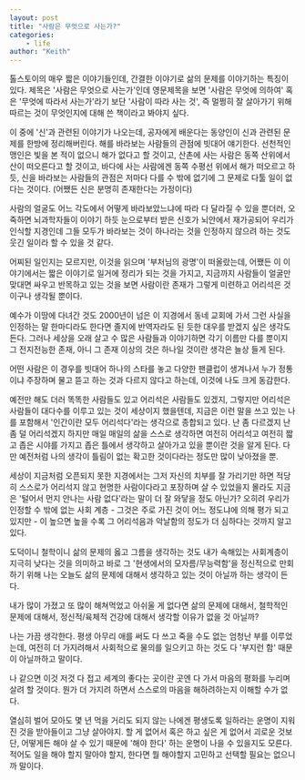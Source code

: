 ```yaml
---
layout: post
title: "사람은 무엇으로 사는가?"
categories:
    - life
author: "Keith"
---
```


톨스토이의 매우 짧은 이야기들인데, 간결한 이야기로 삶의 문제를 이야기하는 특징이 있다. 제목은 '사람은 무엇으로 사는가'인데 영문제목을 보면 '사람은 무엇에 의하여' 혹은 '무엇에 따라서 사는가'라기 보단 '사람이 따라 사는 것', 즉 멀쩡히 잘 살아가기 위해 따르는 것이 무엇인지에 대해 쓴 책이라고 봐야지 싶다.

이 중에 '신'과 관련된 이야기가 나오는데, 공자에게 배운다는 동양인이 신과 관련된 문제를 한방에 정리해버린다. 해를 바라보는 사람들의 관점에 빗대어 얘기한다. 선천적인 맹인은 빛을 본 적이 없으니 해가 없다고 할 것이고, 산촌에 사는 사람은 동쪽 산위에서 산이 떠오른다고 할 것이고, 바다에 사는 사람에겐 동쪽 수평선 위에서 해가 떠오르고 하듯, 신을 바라보는 사람들의 관점은 저마다 다를 수 밖에 없기에 그 문제로 다툴 일이 없다는 것이다. (어쨌든 신은 분명히 존재한다는 가정이다)

사람의 얼굴도 어느 각도에서 어떻게 바라보았느냐에 따라 다 달라질 수 있을 뿐더러, 오죽하면 뇌과학자들이 이야기 하듯 눈으로부터 받은 신호가 뇌안에서 재가공되어 우리가 인식할 지경인데 그들 모두가 바라보는 것이 하나라는 것을 인정하지 않으려 하는 것도 웃긴 일이라 할 수 있을 것 같다. 

어찌된 일인지는 모르지만, 이것을 읽으며 '부처님의 광명'이 떠올랐는데, 어쨌든 이 이야기에서는 짧은 이야기로 일거에 정리가 되는 것을 가지고, 지금까지 사람들이 얼굴만 맞대면 싸우고 반목하고 있는 것을 보면 사람이란 존재가 그렇게 미련하고 어리석은 것이구나 생각될 뿐이다. 

예수가 이땅에 다녀간 것도 2000년이 넘은 이 지경에서 동네 교회에 가서 그런 사실을 인정하는 말 한마디라도 한다면 졸지에 반역자라도 된 듯한 대우를 받겠지 싶은 생각도 든다. 그러나 세상을 오래 살고 수 많은 사람들과 이야기하면 각기 이름만 다를 뿐이지 그 전지전능한 존재, 아니 그 존재 이상의 것은 하나일 것이란 생각은 늘상 들게 된다. 

어떤 사람은 이 경우를 빗대어 하나의 스타를 놓고 다양한 팬클럽이 생겨나서 누가 정통이냐 주장하며 물고 뜯고 하는 것과 다르지 않다고 하는데, 이것에 나도 크게 동감한다. 

예전만 해도 더러 똑똑한 사람들도 있고 어리석은 사람들도 있겠지, 그렇지만 어리석은 사람들이 대다수를 이루고 있는 것이 세상이지 했을텐데, 지금은 이런 말을 쓰고 있는 나를 포함해서 '인간이란 모두 어리석다'라는 생각으로 종합되고 있다. 난 좀 다르겠지 난 좀 덜 어리석겠지 하지만 매일 매일의 삶을 스스로 생각하면 여전히 어리석고 여전히 짧고 좁은 시야를 가지고 좁은 틀에서 생각하고 살아가고 있을 뿐이란 것을 알게 된다. 다만 예전처럼 나의 생각이 틀림이 없는 확고한 것이다라는 정도만 많이 낮아졌을 뿐.

세상이 지금처럼 오픈되지 못한 지경에서는 그저 자신의 치부를 잘 가리기만 하면 적당히 스스로가 어리석지 않고 현명한 사람이다라고 포장하며 살 수 있었을지 몰라도 지금은 '털어서 먼지 안나는 사람 없다'라는 말이 더 잘 와닿을 정도 아닌가? 오히려 우리가 인정할 수 밖에 없는 사회 계층 - 그것은 주로 가진 것이 어느 정도냐에 의해 평가 되고 있지만 - 이 높으면 높을 수록 그 어리석음과 악날함의 정도가 더 심하다는 것까지 알고 있다. 

도덕이니 철학이니 삶의 문제의 옳고 그름을 생각하는 것도 내가 속해있는 사회계층이 지극히 낮다는 것을 의미하고 바로 그 '현생에서의 모자름/무능력함'을 정신적으로 만회하기 위해 나는 오늘도 삶의 문제에 대해서 생각하고 있는 것이 아닐까 하는 생각이 든다. 

내가 많이 가졌고 또 많이 해쳐먹었고 아쉬울 게 없다면 삶의 문제에 대해서, 철학적인 문제에 대해서, 정신적/육체적 건강에 대해서 생각할 이유가 없을 것 아닐까?

나는 가끔 생각한다. 평생 아무리 애를 써도 다 쓰고 죽을 수도 없는 엄청난 부를 이루었는데, 여전히 더 가지려해서 사회적으로 물의를 일으키고 하는 것도 다 '부지런 함' 때문이 아닐까하고 말이다. 

나 같으면 이것 저것 다 접고 세계의 좋다는 곳이란 곳엔 다 가서 마음의 평화를 누리며 살려 할 것이다. 뭔가 더 가지려 하면서 스스로의 마음을 해하려하는지 이해할 수가 없다. 

열심히 벌어 모아도 몇 년 먹을 거리도 되지 않는 나에겐 평생도록 일하라는 운명이 지워진 것을 받아들이고 그냥 살아야지. 할 게 없어서 혹은 하고 싶은 게 없어서 괴로운 것보단, 어떻게든 해야 살 수 있기 때문에 '해야 한다' 하는 운명이 나을 수 있을지도 모른다. 적어도 일을 해야 할지 말아야 할지, 한다면 뭘 해야할지 고민하고 선택할 필요는 없으니까 말이다.
